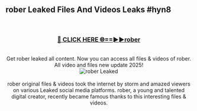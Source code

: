 ## rober Leaked Files And Videos Leaks #hyn8
<br>
<div align="center">
<h3><a href="https://watchclip.my.id/rober" rel="nofollow">🔴 CLICK HERE 🌐==►►rober</a></h3>
<br>
Get rober leaked all content. Now you can access all files & videos of rober. All video and files new update 2025!
<br>
<a href="https://watchclip.my.id/rober" rel="nofollow" data-target="animated-image.originalLink"><img src="https://i.ibb.co.com/WyWwxjT/player-gif2.gif" alt="rober Leaked" style="max-width: 100%; display: inline-block;" data-target="animated-image.originalImage"></a>
<br><br>
rober original files & videos took the internet by storm and amazed viewers on various Leaked social media platforms. rober, a young and talented digital creator, recently became famous thanks to this interesting files & videos.
</div>
<br>